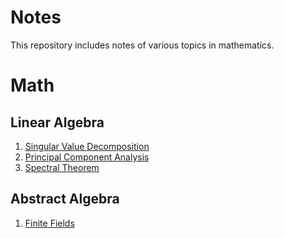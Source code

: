 # Notes

This repository includes notes of various topics in mathematics.

# Math

## Linear Algebra

1. [Singular Value Decomposition](math/SVD/main.pdf)
2. [Principal Component Analysis](math/PCA/main.pdf)
3. [Spectral Theorem](math/Spectral/main.pdf)

## Abstract Algebra
1. [Finite Fields](math/Finite%20Fields/main.pdf)
